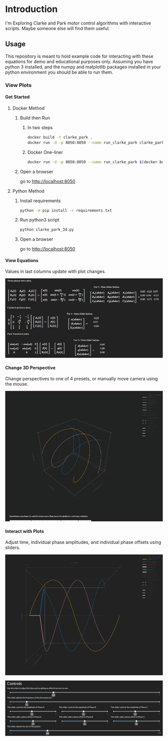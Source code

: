 # Introduction #

I'm Exploring Clarke and Park motor control algorithms with interactive scripts. Maybe someone else will find them useful.

## Usage ##

This repository is meant to hold example code for interacting with these equations for demo and educational purposes only. Assuming you have python 3 installed, and the numpy and matplotlib packages installed in your python environment you should be able to run them.

### View Plots ###

#### Get Started ####

1. Docker Method

    1. Build then Run

        1. In two steps

            ```bash
            docker build -t clarke_park .
            docker run -d -p 8050:8050 --name run_clarke_park clarke_park
            ```

        1. Docker One-liner

            ```bash
            docker run -d -p 8050:8050 --name run_clarke_park $(docker build -q -t clarke_park .)
            ```

    1. Open a browser

        go to [http://localhost:8050](http://localhost:8080)

1. Python Method

    1. Install requirements

        ```bash
        python -m pip install -r requirements.txt
        ```

    1. Run python3 script

        ```bash
        python clarke_park_3d.py
        ```

    1. Open a browser

        go to [http://localhost:8050](http://localhost:8050)

#### View Equations ####

Values in last columns update with plot changes.

![equations](images/equations.png)

#### Change 3D Perspective ####

Change perspectives to one of 4 presets, or manually move camera using the mouse.

![camera](images/view_change_demo.gif)

#### Interact with Plots ####

Adjust time, individual phase amplitudes, and individual phase offsets using sliders.

![interactive](images/slider_demo.gif)

![controls](images/controls.png)
